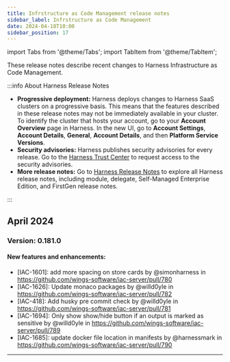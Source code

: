 ```yaml
---
title: Infrstructure as Code Management release notes
sidebar_label: Infrstructure as Code Management
date: 2024-04-18T10:00
sidebar_position: 17
---
```


import Tabs from '@theme/Tabs';
import TabItem from '@theme/TabItem';

<DocsButton icon = "fa-solid fa-square-rss" text="Subscribe via RSS" link="https://developer.harness.io/release-notes/infrastructure-as-code-management/rss.xml" />

These release notes describe recent changes to Harness Infrastructure as Code Management.

:::info About Harness Release Notes

- **Progressive deployment:** Harness deploys changes to Harness SaaS clusters on a progressive basis. This means that the features described in these release notes may not be immediately available in your cluster. To identify the cluster that hosts your account, go to your **Account Overview** page in Harness. In the new UI, go to **Account Settings**, **Account Details**, **General**, **Account Details**, and then **Platform Service Versions**.
- **Security advisories:** Harness publishes security advisories for every release. Go to the [Harness Trust Center](https://trust.harness.io/?itemUid=c41ff7d5-98e7-4d79-9594-fd8ef93a2838&source=documents_card) to request access to the security advisories.
- **More release notes:** Go to [Harness Release Notes](/release-notes) to explore all Harness release notes, including module, delegate, Self-Managed Enterprise Edition, and FirstGen release notes.

:::

## April 2024

### Version: 0.181.0
<!-- Released on: 04 April 2024 -->
#### New features and enhancements:
* [IAC-1601]: add more spacing on store cards by @simonharness in https://github.com/wings-software/iac-server/pull/780
* [IAC-1626]: Update monaco packages by @willd0yle in https://github.com/wings-software/iac-server/pull/782
* [IAC-418]: Add husky pre commit check by @willd0yle in https://github.com/wings-software/iac-server/pull/781
* [IAC-1694]: Only show show/hide button if an output is marked as sensitive by @willd0yle in https://github.com/wings-software/iac-server/pull/789
* [IAC-1685]: update docker file location in manifests by @harnessmark in https://github.com/wings-software/iac-server/pull/790

---